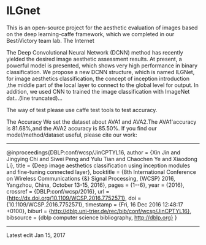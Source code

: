 
# ILGnet

This is an open-source project for the aesthetic evaluation of images based on the deep learning-caffe framework, which we completed in our BestiVictory team lab.
The Internet

The Deep Convolutional Neural Network (DCNN) method has recently yielded the desired image aesthetic assessment results. At present, a powerful model is presented, which shows very high performance in binary classification. We propose a new DCNN structure, which is named ILGNet, for image aesthetics classification, the concept of inception introduction ,the middle part of the local layer to connect to the global level for output. In addition, we used CNN to trained the image classification with ImageNet dat...(line truncated)...

The way of test
please use caffe test tools to test accuracy.

The Accuracy 
We set the dataset about AVA1 and AVA2.The AVA1'accuracy is 81.68%,and the AVA2 accuracy is 85.50%.
If you find our model/method/dataset useful, please cite our work:

*************************************************************************************
@inproceedings{DBLP:conf/wcsp/JinCPTYL16,
  author    = {Xin Jin and
               Jingying Chi and
               Siwei Peng and
               Yulu Tian and
               Chaochen Ye and
               Xiaodong Li},
  title     = {Deep image aesthetics classification using inception modules and fine-tuning
               connected layer},
  booktitle = {8th International Conference on Wireless Communications {\&} Signal
               Processing, {WCSP} 2016, Yangzhou, China, October 13-15, 2016},
  pages     = {1--6},
  year      = {2016},
  crossref  = {DBLP:conf/wcsp/2016},
  url       = {http://dx.doi.org/10.1109/WCSP.2016.7752571},
  doi       = {10.1109/WCSP.2016.7752571},
  timestamp = {Fri, 16 Dec 2016 12:48:17 +0100},
  biburl    = {http://dblp.uni-trier.de/rec/bib/conf/wcsp/JinCPTYL16},
  bibsource = {dblp computer science bibliography, http://dblp.org}
}
***************************************************************************************


Latest edit
Jan 15, 2017




